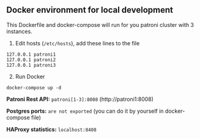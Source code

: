 ## Docker environment for local development

This Dockerfile and docker-compose will run for you patroni cluster with 3 instances.

1. Edit hosts (`/etc/hosts`), add these lines to the file

``` 
127.0.0.1 patroni1
127.0.0.1 patroni2
127.0.0.1 patroni3
```

2. Run Docker

```
docker-compose up -d
```

**Patroni Rest API:** `patroni[1-3]:8008` (http://patroni1:8008)

**Postgres ports:** `are not exported` (you can do it by yourself in docker-compose file)

**HAProxy statistics:** `localhost:8408`
